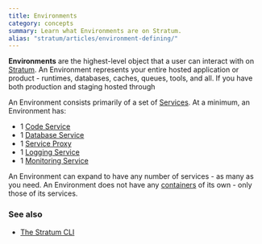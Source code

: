 ```yaml
---
title: Environments
category: concepts
summary: Learn what Environments are on Stratum.
alias: "stratum/articles/environment-defining/"
---
```


**Environments** are the highest-level object that a user can interact with on [Stratum](https://catalyze.io/stratum). An Environment represents your entire hosted application or product - runtimes, databases, caches, queues, tools, and all. If you have both production and staging hosted through

An Environment consists primarily of a set of [Services](/stratum/articles/concepts/services). At a minimum, an Environment has:

* 1 [Code Service](/stratum/articles/concepts/services#code-services)
* 1 [Database Service](/stratum/articles/concepts/services#database-services)
* 1 [Service Proxy](/stratum/articles/concepts/service-proxy)
* 1 [Logging Service](/stratum/articles/logging-access)
* 1 [Monitoring Service](/stratum/articles/monitoring)

An Environment can expand to have any number of services - as many as you need. An Environment does not have any [containers](/stratum/articles/concepts/containers) of its own - only those of its services.

### See also

* [The Stratum CLI](/stratum/articles/cli-stratum)
